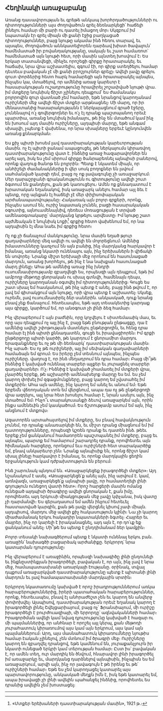 ## Հեղինակի առաջաբանը

Առանց դասավորության եւ գրեթե անկապ խորհրդածությունների ու դիտողությունների այս ժողովածուն գրել ձեռնարկեցի՝ հաճելի լինելու համար մի բարի ու դատել իմացող մոր։ Սկզբում իմ նպատակն էր գրել միայն մի քանի էջից բաղկացած դիտողություններ, բայց նյութը ակամա ինձ հեռու տարավ, եւ այսպես, ժողովածուն աննկատելիորեն դարձավ խիստ ծավալուն՝ համեմատած իր բովանդակությանը, սակայն եւ շատ համառոտ՝ համեմատած այն նյութի հետ, որի մասին այնտեղ խոսվում է։ Ես երկար տատանվեցի, մինչեւ որոշեցի գիրքը հրատարակել. եւ հաճախ, նրա վրա աշխատելիս, զգում էի, որ գիրք ստեղծելու համար դեւռեւս բավական չէ մի քանի բրոշյուրներ գրելը։ Ավելի լավը գրելու զուտ փորձերից հետո հարկ համարեցի այն հրատարակել այնպես, ինչպես կա, մտածելով, որ ամենից առաջ կարեւոր է հասարակության ուշադրությունը հրավիրել շոշափված նյութի վրա. իմ մտքերը նույնիսկ ճիշտ չլինելու դեպքում՝ ես ժամանակս բոլորովին զուր վատնած չեմ համարի, եթե նրանցով կարողանամ ուրիշների մեջ ավելի ճիշտ մտքեր արթնացնել։ Մի մարդ, որ իր մենաստանից հասարակությանն է ներկայացնում գրած էջերը, չունենալով ո՛չ գովերգողներ եւ ո՛չ էլ դրանք պաշտպանող որեւէ պարտիա, առանց նույնիսկ իմանալու, թե ինչ են մտածում կամ ինչ են խոսում այդ մասին ուրիշները, այդպիսի մարդը, եթե անգամ սխալվի, չպետք է վախենա, որ նրա սխալները երբեւէ կընդունվեն առանց քննարկման։

Ես քիչ պիտի խոսեմ լավ դաստիարակության կարեւորության մասին. ոչ էլ պիտի ջանամ ապացուցել, թե ներկայումս կիրառվող դաստիարակությունը վատ է. ինձնից առաջ հազարավորներ են արել այդ, իսկ ես չեմ սիրում գիրքը ծանրաբեռնել այնպիսի բաներով, որոնք վաղուց ծանոթ են բոլրրին։ Պետք է նկատեմ միայն, որ անհիշելի ժամանակներից ի վեր սոսկ բողոքներ են լսվում սահմանված կարգի դեմ, բայց ոչ ոք լավագույնը չի առաջարկում։ Մեր դարաշրջանի գրականությունն ու գիտությունը ավելի շուտ ձգտում են քանդելու, քան թե կառուցելու։ Ամեն ոք քննադատում է խրատական եղանակով, իսկ առաջարկ անելու համար այլ ձեւ է պետք, որը այնքան էլ հաճելի չէ մեր փիլիսոփայական արժանապատվությանը։ Հակառակ այն բոլոր գրքերի, որոնք, ինչպես ասում են, ուրիշ նպատակ չունեն, բացի հասարակական օգուտից, այնուամենայնիվ, դեռեւս մոռացության է տրված ամենաօգտակարը՝ մարդկանց կրթելու արվեստը։ Իմ նյութը շատ այժմեական է նույնիսկ Լոքի[^1] գրքից հետո վախենում եմ, որ նա այդպիսին էլ մնա նաեւ իմ գրքից հետո։

Ոչ ոք չի ճանաչում մանկությունը. նրա մասին եղած թյուր գաղափարները մեզ ավելի ու ավելի են մոլորեցնում։ Ամենից իմաստունները կառչում են այն բանից, ինչ մարդկանց հարկավոր է իմանալ, առանց նկատի ունենալու այն, ինչ երեխաներն ի վիճակի են սովորել։ Նրանք միշտ երեխայի մեջ որոնում են հասունացած մարդուն, առանց խորհելու, թե ինչ է նա նախքան հասունացած մարդ լինելը։ Ահա թե ամենից առաջ ինչ խնդրի ուսումնասիրությամբ զբաղվեցի ես, որպեսզի այն դեպքում, եթե իմ ամբողջ մեթոդը ցնորական ու սխալ գտնվի, համենայն դեպս, ուրիշները կարողանան օգտվել իմ դիտողություններից։ Գուցե ես շատ սխալ եմ հասկանում, թե ինչ պետք է անել. բայց ինձ թվում է, որ լավ եմ գիտակցում այն նյութը, որի վրա պետք է աշխատել։ Սկսեք, ուրեմն, լավ ուսումնասիրել ձեր սաներին. անկասկած, դուք նրանց բնավ չեք ճանաչում. հետեւապես, եթե այդ տեսակետից կարդաք այս գիրքը, կարծում եմ, որ անօգուտ չի լինի ձեզ համար։

Ինչ վերաբերում է այն բաժնին, որը կոչվելու է սիստեմաաիկ մաս, եւ որը այս դեպքում ոչ այլ ինչ է, բայց եթե բնության ընթացքը, դա է ամենից ավելի շփոթության մատնելու ընթերցողին, եւ հենց դրա համար էլ ինձ պիտի քննադատեն, գուցե եւ իրավացիորեն։ Իմ գրքի ընթերցողը պիտի կարծի, թե կարդում է ցնորամիտ մարդու երազանքները եւ ոչ թե մի ձեռնարկ՝ դաստիարակության մասին։ Ինչ արած։ Ես ոչ թե ուրիշների, այլ իմ սեփական գաղափարների համաձայն եմ գրում։ Ես իրերը չեմ տեսնում այնպես, ինչպես ուրիշները. վաղուց է, որ ինձ մեղադրում են դրա համար։ Բայց մի՞թե ինձնից է կախված ունենալ տարբեր աչքեր եւ յուրացնել տարբեր գաղափարներ։ Ո՛չ։ Ինձնից է կախված չհամառել իմ մտքերի վրա, չկարծել երբեք, թե աշխարհի ամենախելոք մարդը ես եմ. ես չեմ կարող փոխել իմ զգացմունքները, բայց կարող եմ չվստահել իմ մտքերին։ Ահա այն ամենը, ինչ կարող եմ անել եւ անում եմ։ Եթե երբեմն վճռողական տոն եմ վերցնում, ապա դա ոչ թե ընթերցողի վրա ազդելու, այլ նրա հետ խոսելու համար է, նրան ասելու այն, ինչ մտածում եմ։ Ինչո՞ւ տարակուսանքի ձեւով առաջարկեմ այն, որին ինքս ամենեւին չեմ կասկածում։ Ես ճշտությամբ ասում եմ այն, ինչ անցնում է մտքովս։

Ազատորեն արտահայտելով իմ մտքերը, ես բնավ հավակնություն չունեմ, որ դրանք անառարկելի են, եւ միշտ դրանց միացնում եմ իմ դատողությունները, որպեսզի կշռեն դրանք եւ դատեն ինձ. թեեւ երբեք չեմ ցանկանում համառորեն պաշտպանել իմ մտքերը, բայց եւ այնպես, պարտք եմ համարում շարադրել դրանք, որովհետեւ այն հիմնական հարցերը, որոնցում եւս ուրիշների հետ տարակարծիք եմ, բնավ անկարեւոր չեն։ Նրանք այնպիսիք են, որոնց ճիշտ կամ սխալ լինելը հարկավոր է իմանալ, եւ որոնք մարդկային ցեղին երջանկություն կամ դժբախտություն են բերում։

Ինձ շարունակ պնդում են. «Առաջարկեցեք իրագործելի մտքեր»։ Այդ նշանակում է ասել. «Առաջարկեցե՛ք անել այն, ինչ արվում է. կամ, առնվազն, առաջարկեցե՛ք այնպիսի լավը, որ համատեղելի լինի գոյություն ունեցող վատի հետ»։ Որոշ հարցերի մասին ոմանց ունեցած այդպիսի ծրագիրը ավելի ցնորական է, քան իմը, որովհետեւ այդ երկուսի միակցության մեջ լավը կփչանա, իսկ վատը չի դարմանվի։ Ես գերադասում եմ ամեն ինչում հետեւել հաստատված կարգին, քան թե լավը վերցնել կիսով չափ միայն. այդպիսով, մարդու մեջ ավելի քիչ հակասություն կլինի։ Նա չի կարող միաժամանակ երկու հակադիր նպատակների ձգտել։ Հայրեր եւ մայրեր, ինչ որ կարելի է իրականացնել, այդ այն է, որ դո՛ւք եք ցանկանում անել։ Մի՞թե ես պետք է ընդդիմանամ ձեր կամքին։

Բոլոր տեսակի նախագծերում պետք է նկատի ունենալ երկու բան. առաջին՝ նախագծի բացարձակ արժանիքը. երկրորդ՝ նրա կատարման դյուրությունը։

Ինչ վերաբերում է առաջինին, որպեսզի նախագիծը լինի ընդունելի եւ ինքնըստինքյան իրագործելի, բավական է, որ այն, ինչ լավ է նրա մեջ, համապատասխանի առարկայի էությանը. օրինակ, տվյալ դպքում առաջարկված դաստիարակությունը պետք է պիտանի լինի մարդուն եւ լավ համապատասխանի մարդկային սրտին։

Երկրորդ նկատառումը կախված է որոշ իրադրություններում առկա հարաբերություններից, իրերի պատահական հարաբերություններ, որոնք, հետեւապես, բնավ էլ անհրաժեշտ չեն եւ կարող են անվերջ փոփոխվել։ Այսպիսով, դաստիարակության որեւէ եղանակ կարող է իրագործելի լինել Շվեյցարիայում, բայց ոչ՝ Ֆրանսիայում, մի ուրիշը իրագործելի է բուրժուազիայի, մի երրորդը՝ ազնվականների համար։ Իրագործման ավելի կամ նվազ դյուրությունը կախված է հազար ու մի պայմաններից, որ անհնար է որոշել այլ կերպ, քան մեթոդի յուրահատուկ կիրառումով այս կամ այն երկրում, այս կամ այն պայմաններում։ Արդ, այս մասնահատուկ կիրառումները նյութիս համար էական չլինելով, չեն մտնում իմ ծրագրի մեջ։ Ուրիշները կարող են զբաղվել դրանցով, եթե կամենում են, յուրաքանչյուրն իր նկատի ունեցած երկրի կամ տերության համար։ Ըստ իս՝ բավական է, որ ամեն տեղ, ուր մարդիկ են ծնվում, հնարավոր լինի իրագործել իմ առաջարկը եւ, մարդկանց դարձնելով այնպիսին, ինչպիսն ես եմ առաջարկում, արվի այն, ինչ որ լավագույն է թե իրենց եւ թե՛ ուրիշների համար։ Եթե ես չեմ կարողացել կատարել այս պարտավորությունը, անկասկած մեղքն իմն է, իսկ եթե կատարել եմ, ապա իրավացի չի լինի ավելին պահանջել ինձնից, որովհետեւ ես դրանից ավելին չեմ խոստացել։

----

[^1]: «Մտքեր երեխաների դաստիարակության մասին», 1921 թ.։

